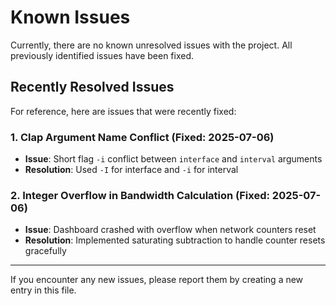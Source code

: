 # Known Issues

Currently, there are no known unresolved issues with the project. All previously identified issues have been fixed.

## Recently Resolved Issues

For reference, here are issues that were recently fixed:

### 1. Clap Argument Name Conflict (Fixed: 2025-07-06)
- **Issue**: Short flag `-i` conflict between `interface` and `interval` arguments
- **Resolution**: Used `-I` for interface and `-i` for interval

### 2. Integer Overflow in Bandwidth Calculation (Fixed: 2025-07-06)
- **Issue**: Dashboard crashed with overflow when network counters reset
- **Resolution**: Implemented saturating subtraction to handle counter resets gracefully

---

If you encounter any new issues, please report them by creating a new entry in this file.